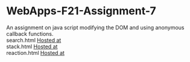 # WebApps-F21-Assignment-7
An assignment on java script modifying the DOM and using anonymous callback functions.
<br>
search.html [Hosted at](https://44-563-webapps-f21.github.io/webapps-f21-assignment-7-pshruthi04//search.html)<br>
stack.html [Hosted at](https://44-563-webapps-f21.github.io/webapps-f21-assignment-7-pshruthi04//stack.html)<br>
reaction.html [Hosted at](https://44-563-webapps-f21.github.io/webapps-f21-assignment-7-pshruthi04//reaction.html)
